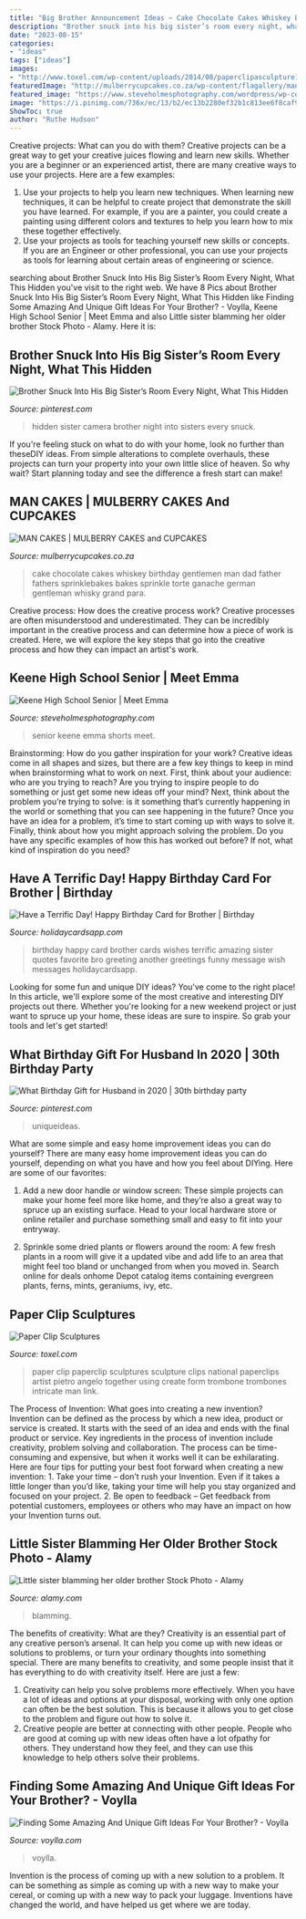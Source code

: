 ```yaml
---
title: "Big Brother Announcement Ideas ~ Cake Chocolate Cakes Whiskey Birthday Gentlemen Man Dad Father Fathers Sprinklebakes Bakes Sprinkle Torte Ganache German Gentleman Whisky Grand Para"
description: "Brother snuck into his big sister’s room every night, what this hidden"
date: "2023-08-15"
categories:
- "ideas"
tags: ["ideas"]
images:
- "http://www.toxel.com/wp-content/uploads/2014/08/paperclipasculpture12.jpg"
featuredImage: "http://mulberrycupcakes.co.za/wp-content/flagallery/man-cakes/webview/man-cake-formal-shirt-and-bow-tie-on-chocolate-ganache.jpg"
featured_image: "https://www.steveholmesphotography.com/wordpress/wp-content/uploads/2015/10/26_Keene-High-School-Senior-Pictures-Rock-Black-Tank-Top-White-Shorts.jpg"
image: "https://i.pinimg.com/736x/ec/13/b2/ec13b2280ef32b1c813ee6f8caf9bef8.jpg"
ShowToc: true
author: "Ruthe Hudson"
---
```



Creative projects: What can you do with them?
Creative projects can be a great way to get your creative juices flowing and learn new skills. Whether you are a beginner or an experienced artist, there are many creative ways to use your projects. Here are a few examples: 
1. Use your projects to help you learn new techniques. When learning new techniques, it can be helpful to create project that demonstrate the skill you have learned. For example, if you are a painter, you could create a painting using different colors and textures to help you learn how to mix these together effectively. 
2. Use your projects as tools for teaching yourself new skills or concepts. If you are an Engineer or other professional, you can use your projects as tools for learning about certain areas of engineering or science.

	

		
searching about Brother Snuck Into His Big Sister’s Room Every Night, What This Hidden you've visit to the right web. We have 8 Pics about Brother Snuck Into His Big Sister’s Room Every Night, What This Hidden like Finding Some Amazing And Unique Gift Ideas For Your Brother? - Voylla, Keene High School Senior | Meet Emma and also Little sister blamming her older brother Stock Photo - Alamy. Here it is:
		
    
## Brother Snuck Into His Big Sister’s Room Every Night, What This Hidden

<img loading=lazy src="https://i.pinimg.com/736x/24/e5/82/24e5829545ee0124379a06605788843f--sister-room-hidden-camera.jpg" onerror="this.onerror=null;this.src='https://tse2.mm.bing.net/th?id=OIP.oyeoU5bbybCPoag4v60HEwHaD3&amp;pid=15.1';" alt="Brother Snuck Into His Big Sister’s Room Every Night, What This Hidden">

_Source: pinterest.com_

>hidden sister camera brother night into sisters every snuck. 

	

If you're feeling stuck on what to do with your home, look no further than theseDIY ideas. From simple alterations to complete overhauls, these projects can turn your property into your own little slice of heaven. So why wait? Start planning today and see the difference a fresh start can make!

    
## MAN CAKES | MULBERRY CAKES And CUPCAKES

<img loading=lazy src="http://mulberrycupcakes.co.za/wp-content/flagallery/man-cakes/webview/man-cake-formal-shirt-and-bow-tie-on-chocolate-ganache.jpg" onerror="this.onerror=null;this.src='https://tse1.mm.bing.net/th?id=OIP.BBAtRhBpzwZeADOLmuahxgHaLH&amp;pid=15.1';" alt="MAN CAKES | MULBERRY CAKES and CUPCAKES">

_Source: mulberrycupcakes.co.za_

>cake chocolate cakes whiskey birthday gentlemen man dad father fathers sprinklebakes bakes sprinkle torte ganache german gentleman whisky grand para. 

	

Creative process: How does the creative process work?
Creative processes are often misunderstood and underestimated. They can be incredibly important in the creative process and can determine how a piece of work is created. Here, we will explore the key steps that go into the creative process and how they can impact an artist's work.

    
## Keene High School Senior | Meet Emma

<img loading=lazy src="https://www.steveholmesphotography.com/wordpress/wp-content/uploads/2015/10/26_Keene-High-School-Senior-Pictures-Rock-Black-Tank-Top-White-Shorts.jpg" onerror="this.onerror=null;this.src='https://tse2.mm.bing.net/th?id=OIP.VsEjNJAW_DzFdBhMr-9jRQHaLE&amp;pid=15.1';" alt="Keene High School Senior | Meet Emma">

_Source: steveholmesphotography.com_

>senior keene emma shorts meet. 

	

Brainstorming: How do you gather inspiration for your work?
Creative ideas come in all shapes and sizes, but there are a few key things to keep in mind when brainstorming what to work on next. First, think about your audience: who are you trying to reach? Are you trying to inspire people to do something or just get some new ideas off your mind? Next, think about the problem you’re trying to solve: is it something that’s currently happening in the world or something that you can see happening in the future? Once you have an idea for a problem, it’s time to start coming up with ways to solve it. Finally, think about how you might approach solving the problem. Do you have any specific examples of how this has worked out before? If not, what kind of inspiration do you need?

    
## Have A Terrific Day! Happy Birthday Card For Brother | Birthday

<img loading=lazy src="https://www.holidaycardsapp.com/assets/card/b_day_fbr55.png" onerror="this.onerror=null;this.src='https://tse2.mm.bing.net/th?id=OIP.weEPZOhxcIh0F9TTZxSRYgHaJ3&amp;pid=15.1';" alt="Have a Terrific Day! Happy Birthday Card for Brother | Birthday">

_Source: holidaycardsapp.com_

>birthday happy card brother cards wishes terrific amazing sister quotes favorite bro greeting another greetings funny message wish messages holidaycardsapp. 

	

Looking for some fun and unique DIY ideas? You've come to the right place! In this article, we'll explore some of the most creative and interesting DIY projects out there. Whether you're looking for a new weekend project or just want to spruce up your home, these ideas are sure to inspire. So grab your tools and let's get started!

    
## What Birthday Gift For Husband In 2020 | 30th Birthday Party

<img loading=lazy src="https://i.pinimg.com/736x/ec/13/b2/ec13b2280ef32b1c813ee6f8caf9bef8.jpg" onerror="this.onerror=null;this.src='https://tse1.mm.bing.net/th?id=OIP.cNMmhBd8fFo-jwM2M8n4wAHaIw&amp;pid=15.1';" alt="What Birthday Gift for Husband in 2020 | 30th birthday party">

_Source: pinterest.com_

>uniqueideas. 

	

What are some simple and easy home improvement ideas you can do yourself?
There are many easy home improvement ideas you can do yourself, depending on what you have and how you feel about DIYing. Here are some of our favorites:
1. Add a new door handle or window screen: These simple projects can make your home feel more like home, and they’re also a great way to spruce up an existing surface. Head to your local hardware store or online retailer and purchase something small and easy to fit into your entryway.

2. Sprinkle some dried plants or flowers around the room: A few fresh plants in a room will give it a updated vibe and add life to an area that might feel too bland or unchanged from when you moved in. Search online for deals onhome Depot catalog items containing evergreen plants, ferns, mints, geraniums, ivy, etc.

    
## Paper Clip Sculptures

<img loading=lazy src="http://www.toxel.com/wp-content/uploads/2014/08/paperclipasculpture12.jpg" onerror="this.onerror=null;this.src='https://tse3.mm.bing.net/th?id=OIP.8HG2pdJO_Ly1XegslKnjtQHaM3&amp;pid=15.1';" alt="Paper Clip Sculptures">

_Source: toxel.com_

>paper clip paperclip sculptures sculpture clips national paperclips artist pietro angelo together using create form trombone trombones intricate man link. 

	

The Process of Invention: What goes into creating a new invention?
Invention can be defined as the process by which a new idea, product or service is created. It starts with the seed of an idea and ends with the final product or service. Key ingredients in the process of invention include creativity, problem solving and collaboration. The process can be time-consuming and expensive, but when it works well it can be exhilarating. Here are four tips for putting your best foot forward when creating a new invention: 1. Take your time – don’t rush your Invention. Even if it takes a little longer than you’d like, taking your time will help you stay organized and focused on your project. 2. Be open to feedback – Get feedback from potential customers, employees or others who may have an impact on how your Invention turns out. 
    
## Little Sister Blamming Her Older Brother Stock Photo - Alamy

<img loading=lazy src="https://c8.alamy.com/comp/AFA2WG/little-sister-blamming-her-older-brother-AFA2WG.jpg" onerror="this.onerror=null;this.src='https://tse2.mm.bing.net/th?id=OIP.eVjhmufZdEylL1gDORDbTAHaL4&amp;pid=15.1';" alt="Little sister blamming her older brother Stock Photo - Alamy">

_Source: alamy.com_

>blamming. 

	

The benefits of creativity: What are they?
Creativity is an essential part of any creative person’s arsenal. It can help you come up with new ideas or solutions to problems, or turn your ordinary thoughts into something special. There are many benefits to creativity, and some people insist that it has everything to do with creativity itself. Here are just a few: 
1) Creativity can help you solve problems more effectively. When you have a lot of ideas and options at your disposal, working with only one option can often be the best solution. This is because it allows you to get close to the problem and figure out how to solve it. 
2) Creative people are better at connecting with other people. People who are good at coming up with new ideas often have a lot ofpathy for others. They understand how they feel, and they can use this knowledge to help others solve their problems.

    
## Finding Some Amazing And Unique Gift Ideas For Your Brother? - Voylla

<img loading=lazy src="https://blog-admin.voylla.com/voylla-blog/wp-content/uploads/2020/09/Gift-for-brother-1024x727.png" onerror="this.onerror=null;this.src='https://tse3.mm.bing.net/th?id=OIP.WMhoC1xp-EE2MLspEB4p4gHaFQ&amp;pid=15.1';" alt="Finding Some Amazing And Unique Gift Ideas For Your Brother? - Voylla">

_Source: voylla.com_

>voylla. 

	

Invention is the process of coming up with a new solution to a problem. It can be something as simple as coming up with a new way to make your cereal, or coming up with a new way to pack your luggage. Inventions have changed the world, and have helped us get where we are today.

